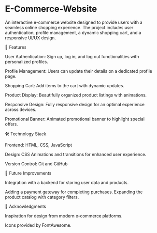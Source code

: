 # E-Commerce-Website
An interactive e-commerce website designed to provide users with a seamless online shopping experience. The project includes user authentication, profile management, a dynamic shopping cart, and a responsive UI/UX design.

🚀 Features

User Authentication: Sign up, log in, and log out functionalities with personalized profiles.

Profile Management: Users can update their details on a dedicated profile page.

Shopping Cart: Add items to the cart with dynamic updates.

Product Display: Beautifully organized product listings with animations.

Responsive Design: Fully responsive design for an optimal experience across devices.

Promotional Banner: Animated promotional banner to highlight special offers.

🛠️ Technology Stack

Frontend: HTML, CSS, JavaScript

Design: CSS Animations and transitions for enhanced user experience.

Version Control: Git and GitHub

🎯 Future Improvements

Integration with a backend for storing user data and products.

Adding a payment gateway for completing purchases. Expanding the product catalog with category filters.

🤝 Acknowledgments

Inspiration for design from modern e-commerce platforms.

Icons provided by FontAwesome.
